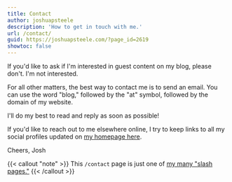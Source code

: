 ```yaml
---
title: Contact
author: joshuapsteele
description: 'How to get in touch with me.'
url: /contact/
guid: https://joshuapsteele.com/?page_id=2619
showtoc: false
---
```

If you'd like to ask if I'm interested in guest content on my blog, please don't. I'm not interested.

For all other matters, the best way to contact me is to send an email. You can use the word "blog," followed by the "at" symbol, followed by the domain of my website. 

I'll do my best to read and reply as soon as possible!

If you'd like to reach out to me elsewhere online, I try to keep links to all my social profiles updated on [my homepage here](/).

Cheers,
Josh

{{< callout "note" >}}
This `/contact` page is just one of [my many "slash pages."](/slashes)
{{< /callout >}}
